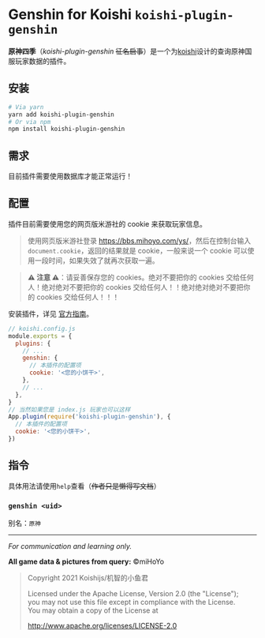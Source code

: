 # Genshin for Koishi  `koishi-plugin-genshin`

**原神四季**（_koishi-plugin-genshin_ ~~征名启事~~）是一个为[koishi](https://github.com/koishijs/koishi)设计的查询原神国服玩家数据的插件。

## 安装

```bash
# Via yarn
yarn add koishi-plugin-genshin
# Or via npm
npm install koishi-plugin-genshin
```

## 需求

目前插件需要使用数据库才能正常运行！

## 配置

插件目前需要使用您的网页版米游社的 cookie 来获取玩家信息。

> 使用网页版米游社登录 <https://bbs.mihoyo.com/ys/>，然后在控制台输入 `document.cookie`，返回的结果就是 cookie，一般来说一个 cookie 可以使用一段时间，如果失效了就再次获取一遍。

> **⚠️ 注意 ⚠️**：请妥善保存您的 cookies。绝对不要把你的 cookies 交给任何人！绝对绝对不要把你的 cookies 交给任何人！！绝对绝对绝对不要把你的 cookies 交给任何人！！！

安装插件，详见 [官方指南](https://koishi.js.org/guide/context.html)。

```js
// koishi.config.js
module.exports = {
  plugins: {
    // ...
    genshin: {
      // 本插件的配置项
      cookie: '<您的小饼干>',
    },
    // ...
  },
}
// 当然如果您是 index.js 玩家也可以这样
App.plugin(require('koishi-plugin-genshin'), {
  // 本插件的配置项
  cookie: '<您的小饼干>',
})
```

## 指令

具体用法请使用`help`查看（~~作者只是懒得写文档~~）

### `genshin <uid>`

别名：`原神`

---

_For communication and learning only._

**All game data & pictures from query:** &copy;miHoYo

> Copyright 2021 Koishijs/机智的小鱼君
>
> Licensed under the Apache License, Version 2.0 (the "License");<br>
> you may not use this file except in compliance with the License.<br>
> You may obtain a copy of the License at
>
> http://www.apache.org/licenses/LICENSE-2.0
